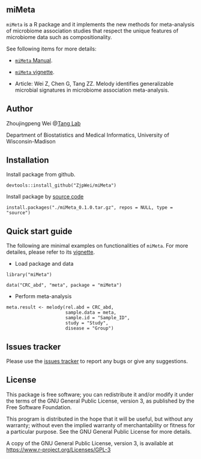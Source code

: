 ## miMeta

`miMeta` is a R package and it implements the new methods for meta-analysis of microbiome association studies that respect the unique features of microbiome data such as compositionality.

See following items for more details:

* [`miMeta` Manual](https://github.com/ZjpWei/miMeta/blob/main/doc/miMeta_0.1.0.pdf).

* [`miMeta` vignette](https://htmlpreview.github.io/?https://github.com/ZjpWei/miMeta/blob/main/doc/miMeta_vignette.html).

* Article: Wei Z, Chen G, Tang ZZ. Melody identifies generalizable microbial signatures in microbiome association meta-analysis.

## Author

Zhoujingpeng Wei @[Tang Lab](https://tangzheng1.github.io/tanglab/)

Department of Biostatistics and Medical Informatics, University of Wisconsin-Madison

## Installation

Install package from github.
```{r}
devtools::install_github("ZjpWei/miMeta")
```

Install package by [source code](https://github.com/ZjpWei/miMeta/blob/main/miMeta_0.1.0.tar.gz)
```{r}
install.packages("./miMeta_0.1.0.tar.gz", repos = NULL, type = "source")
```

## Quick start guide

The following are minimal examples on functionalities of `miMeta`. For more detailes, please refer to its [vignette](https://htmlpreview.github.io/?https://github.com/ZjpWei/miMeta/blob/main/doc/miMeta_vignette.html).

* Load package and data
```{r}
library("miMeta")

data("CRC_abd", "meta", package = "miMeta")
```

* Perform meta-analysis
```{r}
meta.result <- melody(rel.abd = CRC_abd,
                      sample.data = meta,
                      sample.id = "Sample_ID",
                      study = "Study",
                      disease = "Group")
```

## Issues tracker

Please use the [issues tracker](https://github.com/ZjpWei/miMeta/issues) to report any bugs or give any suggestions.

## License

This package is free software; you can redistribute it and/or modify it under the terms of the GNU General Public License, version 3, as published by the Free Software Foundation.

This program is distributed in the hope that it will be useful, but without any warranty; without even the implied warranty of merchantability or fitness for a particular purpose. See the GNU General Public License for more details.

A copy of the GNU General Public License, version 3, is available at https://www.r-project.org/Licenses/GPL-3
